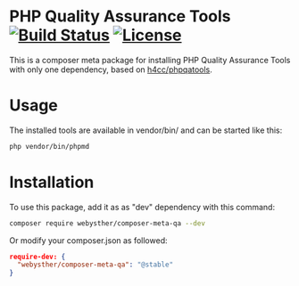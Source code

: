 PHP Quality Assurance Tools [![Build Status](https://travis-ci.org/Webysther/composer-meta-qa.svg?branch=master)](https://travis-ci.org/Webysther/composer-meta-qa)
[![License](https://poser.pugx.org/webysther/composer-meta-qa/license)](https://packagist.org/packages/webysther/composer-meta-qa)
==========

This is a composer meta package for installing PHP Quality Assurance Tools with only one dependency, based on [h4cc/phpqatools](https://github.com/h4cc/phpqatools).

# Usage

The installed tools are available in vendor/bin/ and can be started like this:

```bash
php vendor/bin/phpmd
```

# Installation

To use this package, add it as as "dev" dependency with this command:

```bash
composer require webysther/composer-meta-qa --dev
```

Or modify your composer.json as followed:

```json
require-dev: {
  "webysther/composer-meta-qa": "@stable"
}
```
